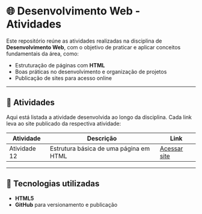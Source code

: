 # 🌐 Desenvolvimento Web - Atividades  

Este repositório reúne as atividades realizadas na disciplina de **Desenvolvimento Web**, com o objetivo de praticar e aplicar conceitos fundamentais da área, como:  

- Estruturação de páginas com **HTML**  
- Boas práticas no desenvolvimento e organização de projetos  
- Publicação de sites para acesso online  

---

## 📂 Atividades  

Aqui está listada a atividade desenvolvida ao longo da disciplina. Cada link leva ao site publicado da respectiva atividade:  

| Atividade | Descrição | Link |
|-----------|-----------|------|
| Atividade 12 | Estrutura básica de uma página em HTML | [Acessar site](https://colarin.github.io/Atividade12/) |
---

## 🚀 Tecnologias utilizadas  

- **HTML5**  
- **GitHub** para versionamento e publicação  

